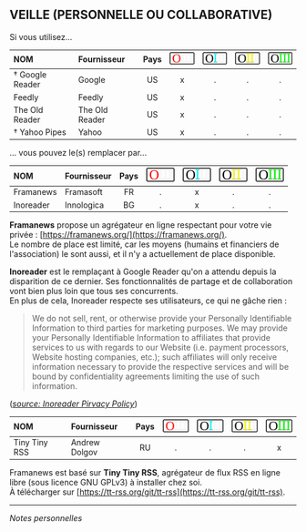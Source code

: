 ## VEILLE (PERSONNELLE OU COLLABORATIVE)

Si vous utilisez...

| NOM | Fournisseur | Pays | ![O](../img/OIII-capsule-small-0.png) | ![1](../img/OIII-capsule-small-1.png) | ![2](../img/OIII-capsule-small-2.png) | ![3](../img/OIII-capsule-small-3.png) |
| :-- | :---------- | :--: | :-------------------------------: | :-------------------------------: | :-------------------------------: | :-------------------------------: |
| † Google Reader | Google | US | x | . | . | . |
| Feedly | Feedly | US | x | . | . | . |
| The Old Reader | The Old Reader | US | x | . | . | . |
| † Yahoo Pipes | Yahoo | US | x | . | . | . |

... vous pouvez le(s) remplacer par...

| NOM | Fournisseur | Pays | ![O](../img/OIII-capsule-small-0.png) | ![1](../img/OIII-capsule-small-1.png) | ![2](../img/OIII-capsule-small-2.png) | ![3](../img/OIII-capsule-small-3.png) |
| :-- | :---------- | :--: | :-------------------------------: | :-------------------------------: | :-------------------------------: | :-------------------------------: |
| Framanews | Framasoft | FR | . | x | . | . |
| Inoreader | Innologica | BG | . | x | . | . |

**Framanews** propose un agrégateur en ligne respectant pour votre vie privée : [https://framanews.org/](https://framanews.org/).   
Le nombre de place est limité, car les moyens (humains et financiers de l'association) le sont aussi, et il n'y a actuellement de place disponible.   

**Inoreader** est le remplaçant à Google Reader qu'on a attendu depuis la disparition de ce dernier. Ses fonctionnalités de partage et de collaboration vont bien plus loin que tous ses concurrents.   
En plus de cela, Inoreader respecte ses utilisateurs, ce qui ne gâche rien :
> We do not sell, rent, or otherwise provide your Personally Identifiable Information to third parties for marketing purposes. We may provide your Personally Identifiable Information to affiliates that provide services to us with regards to our Website (i.e. payment processors, Website hosting companies, etc.); such affiliates will only receive information necessary to provide the respective services and will be bound by confidentiality agreements limiting the use of such information.   

([*source: Inoreader Pirvacy Policy*](http://marker.to/Pydr6Z))


| NOM | Fournisseur | Pays | ![O](../img/OIII-capsule-small-0.png) | ![1](../img/OIII-capsule-small-1.png) | ![2](../img/OIII-capsule-small-2.png) | ![3](../img/OIII-capsule-small-3.png) |
| :-- | :---------- | :--: | :-------------------------------: | :-------------------------------: | :-------------------------------: | :-------------------------------: |
| Tiny Tiny RSS | Andrew Dolgov | RU | . | . | . | x |

Framanews est basé sur **Tiny Tiny RSS**, agrégateur de flux RSS en ligne libre (sous licence GNU GPLv3) à installer chez soi.   
À télécharger sur [https://tt-rss.org/git/tt-rss](https://tt-rss.org/git/tt-rss).   

---
*Notes personnelles*
